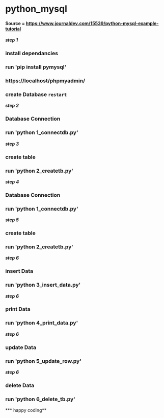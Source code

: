 # python_mysql

#### Source = https://www.journaldev.com/15539/python-mysql-example-tutorial

***step 1*** 
### install dependancies
### run 'pip install pymysql'
### https://localhost/phpmyadmin/
### create Database `restart`
 
***step 2***
### Database Connection
### run 'python 1_connectdb.py'

***step 3*** 
### create table
### run 'python 2_createtb.py'

***step 4*** 
### Database Connection
### run 'python 1_connectdb.py'

***step 5*** 
### create table
### run 'python 2_createtb.py'

***step 6*** 
### insert Data
### run 'python 3_insert_data.py'

***step 6*** 
### print Data
### run 'python 4_print_data.py'

***step 6*** 
### update Data
### run 'python 5_update_row.py'

***step 6*** 
### delete Data
### run 'python 6_delete_tb.py'



*** happy coding**
